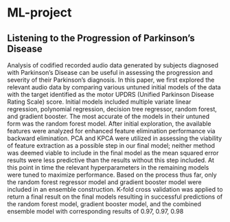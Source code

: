 # ML-project

## Listening to the Progression of Parkinson’s Disease

Analysis of codified recorded audio data generated by subjects diagnosed with Parkinson’s Disease can be useful in assessing the progression and severity of their Parkinson’s diagnosis. In this paper, we first explored the relevant audio data by comparing various untuned initial models of the data with the target identified as the motor UPDRS (Unified Parkinson Disease Rating Scale) score. Initial models included multiple variate linear regression, polynomial regression, decision tree regressor, random forest, and gradient booster. The most accurate of the models in their untuned form was the random forest model. After initial exploration, the available features were analyzed for enhanced feature elimination performance via backward elimination. PCA and KPCA were utilized in assessing the viability of feature extraction as a possible step in our final model; neither method was deemed viable to include in the final model as the mean squared error results were less predictive than the results without this step included. At this point in time the relevant hyperparameters in the remaining models were tuned to maximize performance.  Based on the process thus far, only the random forest regressor model and gradient booster model were included in an ensemble construction. K-fold cross validation was applied to return a final result on the final models resulting in successful predictions of the random forest model, gradient booster model, and the combined ensemble model with corresponding results of 0.97, 0.97, 0.98
